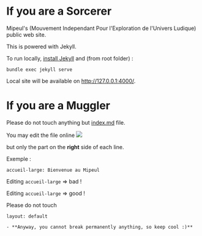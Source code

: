 # If you are a Sorcerer

Mipeul's (Mouvement Independant Pour l'Exploration de l'Univers Ludique) public web site.

This is powered with Jekyll.

To run locally, [install Jekyll](https://jekyllrb.com/docs/installation/) and (from root folder) : 
```
bundle exec jekyll serve
```

Local site will be available on http://127.0.0.1:4000/.

# If you are a Muggler

Please do not touch anything but [index.md](index.md?plain=1) file.

You may edit the file online
![](https://docs.github.com/assets/cb-47677/mw-1440/images/help/repository/edit-file-edit-button.webp)


but only the part on the **right** side of each line.

Exemple : 
```
accueil-large: Bienvenue au Mipeul
```

Editing `accueil-large` => bad !

Editing `accueil-large` => good !

Please do not touch 
```
layout: default
```

```
- **Anyway, you cannot break permanently anything, so keep cool :)**
```